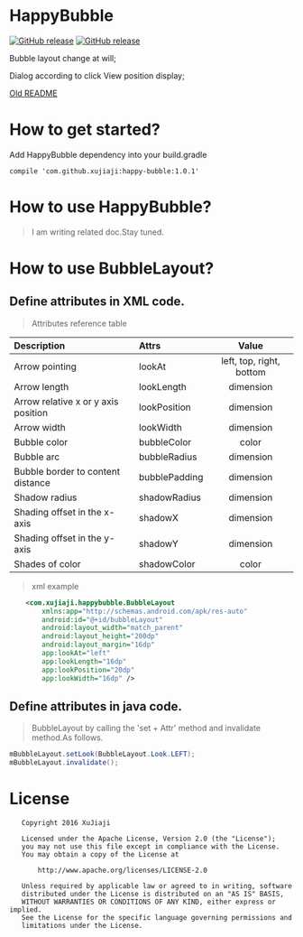 # HappyBubble
[![GitHub release](https://img.shields.io/badge/Download-demo--apk-brightgreen.svg)](https://github.com/xujiaji/HappyBubble/releases) [![GitHub release](https://img.shields.io/badge/bintray-1.0.1-brightgreen.svg)](https://bintray.com/xujiaji/maven/happy-bubble/1.0.1)

Bubble layout change at will;

Dialog according to click View position display;

[Old README](README-old.md)

# How to get started?
Add HappyBubble dependency into your build.gradle
```
compile 'com.github.xujiaji:happy-bubble:1.0.1'
```

# How to use HappyBubble?
> I am writing related doc.Stay tuned.

# How to use BubbleLayout?
## Define attributes in XML code.
> Attributes reference table

|Description|Attrs|Value|
|:-|:-|:-:|
|Arrow pointing|lookAt|left, top, right, bottom|
|Arrow length|lookLength|dimension|
|Arrow relative x or y axis position|lookPosition|dimension|
|Arrow width|lookWidth|dimension|
|Bubble color|bubbleColor|color|
|Bubble arc|bubbleRadius|dimension|
|Bubble border to content distance|bubblePadding|dimension|
|Shadow radius|shadowRadius|dimension|
|Shading offset in the x-axis|shadowX|dimension|
|Shading offset in the y-axis|shadowY|dimension|
|Shades of color|shadowColor|color|

> xml example

``` xml
    <com.xujiaji.happybubble.BubbleLayout
        xmlns:app="http://schemas.android.com/apk/res-auto"
        android:id="@+id/bubbleLayout"
        android:layout_width="match_parent"
        android:layout_height="200dp"
        android:layout_margin="16dp"
        app:lookAt="left"
        app:lookLength="16dp"
        app:lookPosition="20dp"
        app:lookWidth="16dp" />
```

## Define attributes in java code.
> BubbleLayout by calling the 'set + Attr' method and invalidate method.As follows.

``` java
mBubbleLayout.setLook(BubbleLayout.Look.LEFT);
mBubbleLayout.invalidate();
```

# License
```
   Copyright 2016 XuJiaji

   Licensed under the Apache License, Version 2.0 (the "License");
   you may not use this file except in compliance with the License.
   You may obtain a copy of the License at

       http://www.apache.org/licenses/LICENSE-2.0

   Unless required by applicable law or agreed to in writing, software
   distributed under the License is distributed on an "AS IS" BASIS,
   WITHOUT WARRANTIES OR CONDITIONS OF ANY KIND, either express or implied.
   See the License for the specific language governing permissions and
   limitations under the License.
```

